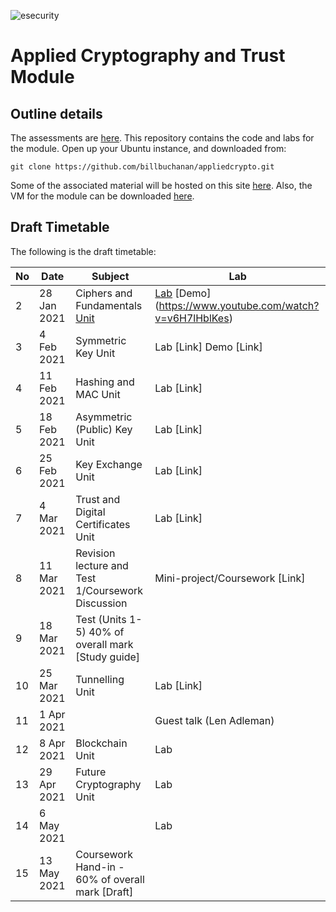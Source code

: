 ![esecurity](https://raw.githubusercontent.com/billbuchanan/appliedcrypto/main/z_associated/esecurity_graphics.png)

# Applied Cryptography and Trust Module 

## Outline details
The assessments are [here](https://github.com/billbuchanan/appliedcrypto/tree/main/z_assessments). This repository contains the code and labs for the module. Open up your Ubuntu instance, and downloaded from:
```
git clone https://github.com/billbuchanan/appliedcrypto.git
```

Some of the associated material will be hosted on this site [here](https://asecuritysite.com/csn11131). Also, the VM for the module can be downloaded [here](https://1drv.ms/u/s!AtLuQYeqHsJljfBbjVakRcSGIsQ3GA?e=DgvMbM).

## Draft Timetable
<p>The following is the draft timetable:</p>

| No | Date         | Subject                                            | Lab                            |
|----|--------------|----------------------------------------------------|--------------------------------|
| 2  | 28 Jan 2021  | Ciphers and Fundamentals [Unit](https://github.com/billbuchanan/appliedcrypto/tree/master/unit01_cipher_fundamentals)                      | [Lab](ttps://github.com/billbuchanan/appliedcrypto/blob/master/unit01_cipher_fundamentals/lab/new_lab01.pdf) [Demo] (https://www.youtube.com/watch?v=v6H7lHblKes)         |
| 3  | 4 Feb 2021   | Symmetric Key Unit                                 | Lab [Link] Demo [Link]         |
| 4  | 11 Feb 2021  | Hashing and MAC Unit                               | Lab [Link]                     |
| 5  | 18 Feb 2021  | Asymmetric (Public) Key Unit                       | Lab [Link]                     |
| 6  | 25 Feb 2021  | Key Exchange Unit                                  | Lab [Link]                     |
| 7  | 4 Mar 2021   | Trust and Digital Certificates Unit                | Lab [Link]                     |
| 8  | 11 Mar 2021  | Revision lecture and Test 1/Coursework Discussion  | Mini-project/Coursework [Link] |
| 9  | 18 Mar 2021  | Test (Units 1-5) 40% of overall mark [Study guide] |                                |
| 10 | 25 Mar 2021  | Tunnelling Unit                                    | Lab [Link]                     |
| 11 | 1 Apr 2021   |                                                    | Guest talk (Len Adleman)       |
| 12 | 8 Apr 2021   | Blockchain Unit                                    | Lab                            |
| 13 | 29 Apr 2021  | Future Cryptography Unit                           | Lab                            |
| 14 | 6 May 2021   |                                                    | Lab                            |
| 15 | 13 May 2021  | Coursework Hand-in - 60% of overall mark [Draft]   |                                |









